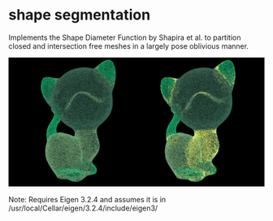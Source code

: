 # shape segmentation
Implements the Shape Diameter Function by Shapira et al. to partition closed and intersection free meshes in a largely pose oblivious manner.

![](sdf.png)

Note: Requires Eigen 3.2.4 and assumes it is in /usr/local/Cellar/eigen/3.2.4/include/eigen3/
